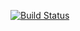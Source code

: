 [![Build Status](https://travis-ci.com/bawejakunal/learn-ocaml.svg?token=HmbQpxEB9Why6RZSRefB&branch=master)](https://travis-ci.com/bawejakunal/learn-ocaml)
